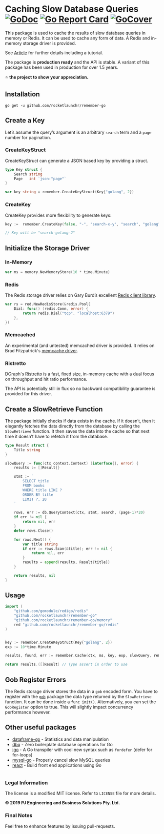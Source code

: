 # Caching Slow Database Queries [![GoDoc](http://godoc.org/github.com/rocketlaunchr/remember-go?status.svg)](http://godoc.org/github.com/rocketlaunchr/remember-go) [![Go Report Card](https://goreportcard.com/badge/github.com/rocketlaunchr/remember-go)](https://goreportcard.com/report/github.com/rocketlaunchr/remember-go) [![GoCover](https://gocover.io/_badge/github.com/rocketlaunchr/remember-go)](https://gocover.io/github.com/rocketlaunchr/remember-go)

This package is used to cache the results of slow database queries in memory or Redis.
It can be used to cache any form of data. A Redis and in-memory storage driver is provided.

See [Article](https://medium.com/@rocketlaunchr.cloud/caching-slow-database-queries-1085d308a0c9) for further details including a tutorial.

The package is **production ready** and the API is stable. A variant of this package has been used in production for over 1.5 years.

⭐ **the project to show your appreciation.**

## Installation

```
go get -u github.com/rocketlaunchr/remember-go
```

## Create a Key

Let’s assume the query’s argument is an arbitrary `search` term and a `page` number for pagination.

### CreateKeyStruct

CreateKeyStruct can generate a JSON based key by providing a struct.

```go
type Key struct {
    Search string
    Page   int `json:"page"`
}

var key string = remember.CreateKeyStruct(Key{"golang", 2})
```

### CreateKey

CreateKey provides more flexibility to generate keys:

```go
key :=  remember.CreateKey(false, "-", "search-x-y", "search", "golang", 2)

// Key will be "search-golang-2"
```

## Initialize the Storage Driver

### In-Memory

```go
var ms = memory.NewMemoryStore(10 * time.Minute)
```

### Redis

The Redis storage driver relies on Gary Burd’s excellent [Redis client library](https://github.com/gomodule/redigo/).

```go
var rs = red.NewRedisStore(&redis.Pool{
    Dial: func() (redis.Conn, error) {
        return redis.Dial("tcp", "localhost:6379")
    },
})
```

### Memcached

An experimental (and untested) memcached driver is provided.
It relies on Brad Fitzpatrick's [memcache driver](https://godoc.org/github.com/bradfitz/gomemcache/memcache).

### Ristretto

DGraph's [Ristretto](https://github.com/dgraph-io/ristretto) is a fast, fixed size, in-memory cache with a dual focus on throughput and hit ratio performance.

The API is potentially still in flux so no backward compatibility guarantee is provided for this driver.

## Create a SlowRetrieve Function

The package initially checks if data exists in the cache. If it doesn’t, then it elegantly fetches the data directly from the database by calling the `SlowRetrieve` function. It then saves the data into the cache so that next time it doesn’t have to refetch it from the database.

```go
type Result struct {
    Title string
}

slowQuery := func(ctx context.Context) (interface{}, error) {
    results := []Result{}

    stmt := `
        SELECT title
        FROM books
        WHERE title LIKE ?
        ORDER BY title
        LIMIT ?, 20
    `

    rows, err := db.QueryContext(ctx, stmt, search, (page-1)*20)
    if err != nil {
        return nil, err
    }
    defer rows.Close()

    for rows.Next() {
        var title string
        if err := rows.Scan(&title); err != nil {
            return nil, err
        }
        results = append(results, Result{title})
    }

    return results, nil
}
```

## Usage

```go
import (
    "github.com/gomodule/redigo/redis"
    "github.com/rocketlaunchr/remember-go"
    "github.com/rocketlaunchr/remember-go/memory"
    red "github.com/rocketlaunchr/remember-go/redis"
)


key := remember.CreateKeyStruct(Key{"golang", 2})
exp := 10*time.Minute

results, found, err := remember.Cache(ctx, ms, key, exp, slowQuery, remember.Options{GobRegister: false})

return results.([]Result) // Type assert in order to use

```

## Gob Register Errors

The Redis storage driver stores the data in a `gob` encoded form. You have to register with the [`gob`](https://golang.org/pkg/encoding/gob/) package the data type returned by the `SlowRetrieve` function. It can be done inside a `func init()`. Alternatively, you can set the `GobRegister` option to true. This will slightly impact concurrency performance however.

## Other useful packages

-   [dataframe-go](https://github.com/rocketlaunchr/remember-go) - Statistics and data manipulation
-   [dbq](https://github.com/rocketlaunchr/dbq) - Zero boilerplate database operations for Go
-   [igo](https://github.com/rocketlaunchr/igo) - A Go transpiler with cool new syntax such as `fordefer` (defer for for-loops)
-   [mysql-go](https://github.com/rocketlaunchr/mysql-go) - Properly cancel slow MySQL queries
-   [react](https://github.com/rocketlaunchr/react) - Build front end applications using Go

#

### Legal Information

The license is a modified MIT license. Refer to `LICENSE` file for more details.

**© 2019 PJ Engineering and Business Solutions Pty. Ltd.**

### Final Notes

Feel free to enhance features by issuing pull-requests.
